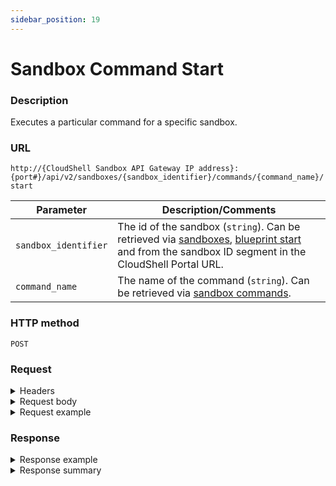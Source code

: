 ```yaml
---
sidebar_position: 19
---
```


# Sandbox Command Start

### Description

Executes a particular command for a specific sandbox.

### URL

`http://{CloudShell Sandbox API Gateway IP address}:{port#}/api/v2/sandboxes/{sandbox_identifier}/commands/{command_name}/start`

| Parameter | Description/Comments |
| --- | --- |
| `sandbox_identifier` | The id of the sandbox (`string`). Can be retrieved via [sandboxes](./sandboxes.md), [blueprint start](./blueprint-start.md) and from the sandbox ID segment in the CloudShell Portal URL. |
| `command_name` | The name of the command (`string`). Can be retrieved via [sandbox  commands](./sandbox-commands.md). |

### HTTP method

`POST`

### Request

<details>
<summary>Headers</summary>

Example header format for the `sandbox command start` method:

`Authorization: Basic <authorization token returned from the login method>`

`Content-Type: application/json`

</details>

<details>
<summary>Request body</summary>

The input parameters of the command in JSON format. The elements of the `sandbox command start` method include.

| Parameter | Description/Comments |
| --- | --- |
| `params` | Any input parameters required for running the command must be included in the request. If you do not specify the input parameters, you will get the following error message: "No values were provided for the following mandatory inputs: \{Parameter name}". `(Array)` |
| `printOutput` | Whether or not the command output is displayed in the console or command line. `(bool)` |
</details>

<details>
<summary>Request example</summary>

```javascript
{
   "params":[
      {
         "name":"string",
         "value":"string"
      }
   ]
}
```
</details>

### Response

<details>
<summary>Response example</summary>

The `sandbox command start` method returns details about a specific execution of the sandbox command. The response includes the command's execution ID and the actions that can be performed on the execution.

```javascript
{
   "executionId":"1DEB29BF-22B0-4CF6-B7BE-02173520EB81",
   "supports_cancellation":true"_links":{
      "self":{
         "href":"/execution/1DEB29BF-22B0-4CF6-B7BE-02173520EB81",
         "method":"GET"
      },
      "stop":{
         "href":"/executions/1DEB29BF-22B0-4CF6-B7BE-02173520EB81",
         "method":"DELETE"
      }
   }
}
```
</details>

<details>
<summary>Response summary</summary>

The response output properties of the `sandbox command start` method are described in the following table.

| Property | Sub Property | Description/Comments |
| --- | --- | --- |
| `executionId` |   | The ID of the execution. `(string)` |
| `supports_cancellation` |   | Whether or not stopping the execution before it is completed is supported. `(bool)` |
| `_links` |   | The actions that can be performed on the execution: |
|   | `self` | Provides a link to get the execution's details via a `GET` request. |
|   | `stop` | Provides a link to end the execution via a `DELETE` request. |

</details>
